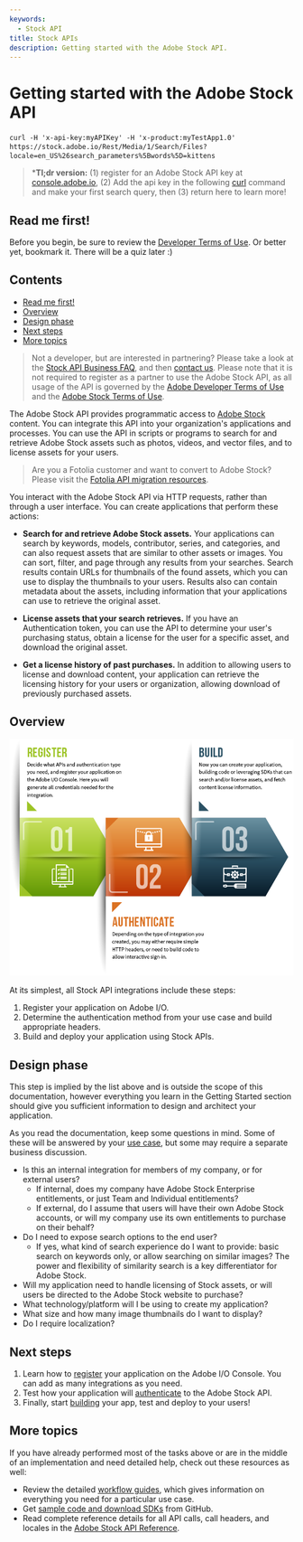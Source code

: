 ```yaml
---
keywords:
  - Stock API
title: Stock APIs
description: Getting started with the Adobe Stock API.
---
```


<!-- 01-getting-started.md -->
<!-- omit in toc -->

# Getting started with the Adobe Stock API

```shell
curl -H 'x-api-key:myAPIKey' -H 'x-product:myTestApp1.0' https://stock.adobe.io/Rest/Media/1/Search/Files?locale=en_US%26search_parameters%5Bwords%5D=kittens
```

> ***Tl;dr version:** (1) register for an Adobe Stock API key at [console.adobe.io](https://console.adobe.io/), (2) Add the api key in the following [curl](https://curl.haxx.se/) command and make your first search query, then (3) return here to learn more!

## Read me first!

Before you begin, be sure to review the [Developer Terms of Use](../supplemental/terms-for-adobe-stock-developers.md). Or better yet, bookmark it. There will be a quiz later :)

## Contents

- [Read me first!](#read-me-first)
- [Overview](#overview)
- [Design phase](#design-phase)
- [Next steps](#next-steps)
- [More topics](#more-topics)


>Not a developer, but are interested in partnering? Please take a look at the [Stock API Business FAQ](../supplemental/stock-api-business-faq.md), and then [contact us](mailto:Grp-AdobeStockPartnerships@adobe.com?subject=%5BAdobe%20I%2FO%5D%20Stock%20partnership%20inquiry). Please note that it is not required to register as a partner to use the Adobe Stock API, as all usage of the API is governed by the [Adobe Developer Terms of Use](https://www.adobe.com/go/developer-terms) and the [Adobe Stock Terms of Use](http://www.adobe.com/go/stockterms).

The Adobe Stock API provides programmatic access to [Adobe Stock](https://stock.adobe.com/) content. You can integrate this API into your organization's applications and processes. You can use the API in scripts or programs to search for and retrieve Adobe Stock assets such as photos, videos, and vector files, and to license assets for your users.

> Are you a Fotolia customer and want to convert to Adobe Stock? Please visit the [Fotolia API migration resources](18-fotolia-migration-resources.md).

You interact with the Adobe Stock API via HTTP requests, rather than through a user interface. You can create applications that perform these actions:

*   **Search for and retrieve Adobe Stock assets.** Your applications can search by keywords, models, contributor, series, and categories, and can also request assets that are similar to other assets or images. You can sort, filter, and page through any results from your searches. Search results contain URLs for thumbnails of the found assets, which you can use to display the thumbnails to your users. Results also can contain metadata about the assets, including information that your applications can use to retrieve the original asset.

*   **License assets that your search retrieves.** If you have an Authentication token, you can use the API to determine your user's purchasing status, obtain a license for the user for a specific asset, and download the original asset.

*   **Get a license history of past purchases.** In addition to allowing users to license and download content, your application can retrieve the licensing history for your users or organization, allowing download of previously purchased assets.

<a id="overview"></a>

## Overview

![API workflow](./app-process-3-steps.png)

At its simplest, all Stock API integrations include these steps:

1.  Register your application on Adobe I/O.
1.  Determine the authentication method from your use case and build appropriate headers.
1.  Build and deploy your application using Stock APIs.

<a id="design-phase"></a>

## Design phase

This step is implied by the list above and is outside the scope of this documentation, however everything you learn in the Getting Started section should give you sufficient information to design and architect your application.

As you read the documentation, keep some questions in mind. Some of these will be answered by your [use case](getting-started/02-register-app.md), but some may require a separate business discussion.

*   Is this an internal integration for members of my company, or for external users?
    *   If internal, does my company have Adobe Stock Enterprise entitlements, or just Team and Individual entitlements?
    *   If external, do I assume that users will have their own Adobe Stock accounts, or will my company use its own entitlements to purchase on their behalf?
*   Do I need to expose search options to the end user?
    *   If yes, what kind of search experience do I want to provide: basic search on keywords only, or allow searching on similar images? The power and flexibility of similarity search is a key differentiator for Adobe Stock.
*   Will my application need to handle licensing of Stock assets, or will users be directed to the Adobe Stock website to purchase?
*   What technology/platform will I be using to create my application?
*   What size and how many image thumbnails do I want to display?
*   Do I require localization?

<a id="next-steps"></a>

## Next steps

1.  Learn how to [register](getting-started/02-register-app.md) your application on the Adobe I/O Console. You can add as many integrations as you need.
1.  Test how your application will [authenticate](getting-started/03-api-authentication.md) to the Adobe Stock API.
1.  Finally, start [building](getting-started/04-creating-apps.md) your app, test and deploy to your users!

<a id="more-topics"></a>

## More topics

If you have already performed most of the tasks above or are in the middle of an implementation and need detailed help, check out these resources as well:

*   Review the detailed [workflow guides](getting-started/07-workflow-guides.md), which gives information on everything you need for a particular use case.
*   Get [sample code and download SDKs](getting-started/08-sample-code-sdks.md) from GitHub.
*   Read complete reference details for all API calls, call headers, and locales in the [Adobe Stock API Reference](09-api-summary.md).
